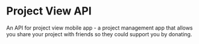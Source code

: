 # Project View API

An API for project view mobile app - a project management app that allows you share your project with friends so they could support you by donating.
